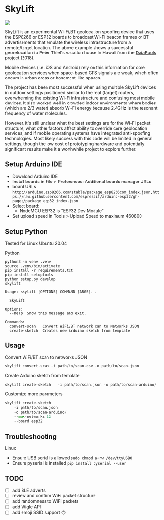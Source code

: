 # SkyLift

![](docs/images/example-thiel.jpg)

SkyLift is an experimental Wi-Fi/BT geolocation spoofing device that uses the ESP8266 or ESP32 boards to broadcast Wi-Fi beacon frames or BT advertisements that emulate the wireless infrastructure from a remote/target location. The above example shows a successful georelocation to Peter Thiel's vacation house in Hawaii from the [DataPools](https://ahprojects.com/datapools) project (2018).

Mobile devices (i.e. iOS and Android) rely on this information for core geolocation services when space-based GPS signals are weak, which often occurs in urban areas or basement-like spaces.

The project has been most successful when using multiple SkyLift devices in outdoor settings positioned similar to the real (target) routers, overwhelming the existing Wi-Fi infrastructure and confusing most mobile devices. It also worked well in crowded indoor environments where bodies (which are 2/3 water) absorb Wi-Fi energy because 2.4GHz is the resonant frequency of water molecules.

However, it's still unclear what the best settings are for the Wi-Fi packet structure, what other factors affect ability to override core geolocation services, and if mobile operating systems have integrated anti-spoofing technologies. Most likely success with this code will be limited in general settings, though the low cost of prototyping hardware and potentially significant results make it a worthwhile project to explore further.


## Setup Arduino IDE

- Download Arduino IDE
- Install boards in File > Preferences: Additional boards manager URLs
- board URLs `http://arduino.esp8266.com/stable/package_esp8266com_index.json,https://raw.githubusercontent.com/espressif/arduino-esp32/gh-pages/package_esp32_index.json`
- Select board:
	- NodeMCU ESP32 is "ESP32 Dev Module"
- Set upload speed in Tools > Upload Speed to maximum 460800


## Setup Python

Tested for Linux Ubuntu 20.04

Python	
```
python3 -m venv .venv
source .venv/bin/activate
pip install -r requirements.txt
pip install setuptools
python setup.py develop
skylift
```

```
Usage: skylift [OPTIONS] COMMAND [ARGS]...

  SkyLift

Options:
  --help  Show this message and exit.

Commands:
  convert-scan   Convert WiFi/BT network can to Networks JSON
  create-sketch  Creates new Arduino sketch from template
  ```


## Usage

Convert WiFi/BT scan to networks JSON
```python
skylift convert-scan -i path/to/scan.csv -o path/to/scan.json
```

Create Arduino sketch from template
```python
skylift create-sketch	-i path/to/scan.json -o path/to/scan-arduino/
```

Customize more parameters
```python
skylift create-sketch
	-i path/to/scan.json
	-o path/to/scan-arduino/
	--max-networks 12
	--board esp32
```


## Troubleshooting

Linux
- Ensure USB serial is allowed `sudo chmod a+rw /dev/ttyUSB0`
- Ensure pyserial is installed `pip install pyserial --user`


## TODO
- [ ] add BLE adverts
- [ ] review and confirm WiFi packet structure
- [ ] add randomness to WiFi packets
- [ ] add Wigle API
- [ ] add emoji SSID support 🙃
